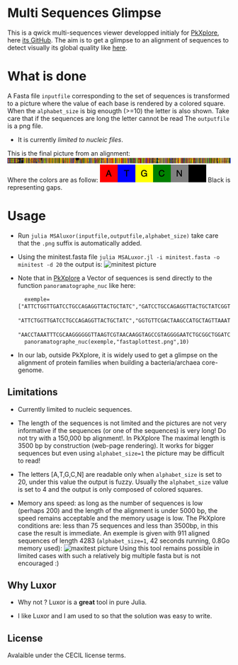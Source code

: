 # Multi Sequences Glimpse

This is a qwick multi-sequences viewer developped initialy for [PkXplore](https://pkxplore.univ-lyon1.fr/nucworkshop), here [its GitHub](https://github.com/jpflandrs/PkXplore). The aim is to get a glimpse to an alignment of sequences to detect visually its global quality like [here](https://github.com/jpflandrs/PkXplore/blob/main/PkXplorer.pdf).

# What is done

A Fasta file ``inputfile`` corresponding to the set of sequences is transformed to a picture where the value of each base is rendered by a colored square.
When the ``alphabet_size`` is big enougth (>=10) the letter is also shown. Take care that if the sequences are long the letter cannot be read
The ``outputfile`` is a png file.
- It is currently *limited to nucleic files*.

This is the final picture from an alignment: ![final picture](https://github.com/jpflandrs/MSGlimpse/blob/main/aligned_crude.png) 
Where the colors are as follow:
![Colors](https://github.com/jpflandrs/MSGlimpse/blob/main/Chars.png)
Black is representing gaps.
# Usage

- Run ```julia MSAluxor(inputfile,outputfile,alphabet_size)``` take care that the ```.png``` suffix is automatically added.

- Using the minitest.fasta file 
```julia MSALuxor.jl -i minitest.fasta -o minitest -d 20```
the output is: ![minitest picture](https://github.com/jpflandrs/MSGlimpse/blob/main/minitest.png)

- Note that in  [PkXplore](https://github.com/jpflandrs/PkXplore) a Vector of sequences is send directly to the function ```panoramatographe_nuc``` like here:

        exemple=["ATTCTGGTTGATCCTGCCAGAGGTTACTGCTATC","GATCCTGCCAGAGGTTACTGCTATCGGTGTTCGA",
        "ATTCTGGTTGATCCTGCCAGAGGTTACTGCTATC","GGTGTTCGACTAAGCCATGCTAGTTAAATGTTCT","TCGTGAACATAGCGGACTGCTCAGTAACACGTGGACAATCTGCCCTTGGGT","TCAGCATAACCCCGGGAAACTGGGGATAATTCTGAATAGATCACATATGCTGGAATGCTTTGT",
        "AACCTAAATTTCGCAAGGGGGGTTAAGTCGTAACAAGGTAGCCGTAGGGGAATCTGCGGCTGGATCACCTCCT"]
        panoramatographe_nuc(exemple,"fastaplottest.png",10)

- In our lab, outside PkXplore, it is widely used to get a glimpse on the alignment of protein families when building a bacteria/archaea core-genome.

## Limitations

- Currently limited to nucleic sequences.

- The length of the sequences is not limited and the pictures are not very informative if the sequences (or one of the sequences) is very long! Do not try with a 150,000 bp alignment!. In PkXplore The maximal length is 3500 bp by construction (web-page rendering). It works for bigger sequences but even using ```alphabet_size=1``` the picture may be difficult to read!

- The letters [A,T,G,C,N] are readable only when ```alphabet_size``` is set to 20, under this value the output is fuzzy. Usually the ```alphabet_size``` value is set to 4 and the output is only composed of colored squares.

- Memory ans speed: as long as the number of sequences is low (perhaps 200) and the length of the alignment is under 5000 bp, the speed remains acceptable and the memory usage is low. The PkXplore conditions are: less than 75 sequences and less than 3500bp, in this case the result is immediate. An exemple is given with 911 aligned sequences of length 4283 (```alphabet_size=1```, 42 seconds running, 0.8Go memory used): ![maxitest picture](https://github.com/jpflandrs/MSGlimpse/blob/main/maxitest.png) Using this tool remains possible in limited cases with such a relatively big multiple fasta but is not encouraged :)

## Why Luxor

- Why not ? Luxor is a **great** tool in pure Julia.

- I like Luxor and I am used to so that the solution was easy to write.

## License

Avalaible under the CECIL license terms.
